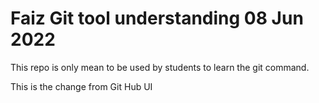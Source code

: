 # Faiz Git tool understanding 08 Jun 2022
This repo is only mean to be used by students to learn the git command.

This is the change from Git Hub UI
